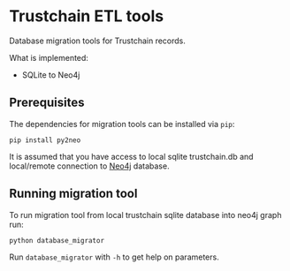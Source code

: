 # Trustchain ETL tools
Database migration tools for Trustchain records.

What is implemented:

 - SQLite to Neo4j  
    

## Prerequisites

The dependencies for migration tools can be installed via ``pip``:  

``pip install py2neo``

It is assumed that you have access to local sqlite 
trustchain.db and local/remote connection 
to [Neo4j](https://neo4j.com/docs/operations-manual/current/installation/) database. 

## Running migration tool

To run migration tool from local trustchain sqlite database into neo4j graph run: 

```python database_migrator```

Run `database_migrator` with `-h` to get help on parameters. 
 

